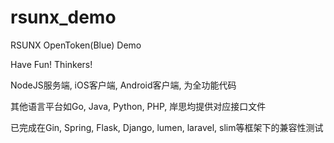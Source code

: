 # rsunx_demo
RSUNX OpenToken(Blue) Demo

Have Fun! Thinkers!

NodeJS服务端, iOS客户端, Android客户端, 为全功能代码

其他语言平台如Go, Java, Python, PHP, 岸思均提供对应接口文件

已完成在Gin, Spring, Flask, Django, lumen, laravel, slim等框架下的兼容性测试
